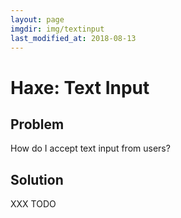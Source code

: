 ```yaml
---
layout: page
imgdir: img/textinput
last_modified_at: 2018-08-13
---
```


# Haxe: Text Input

## Problem

How do I accept text input from users?

## Solution

XXX TODO
